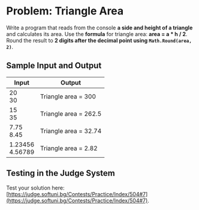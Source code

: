 # Problem: Triangle Area

Write a program that reads from the console **a side and height of a triangle** and calculates its area. Use the **formula** for triangle area: **area = a * h / 2**. Round the result to **2 digits after the decimal point using `Math.Round(area, 2)`**.

## Sample Input and Output

|       Input          |         Output        |
|----------------------|-----------------------|
| 20 <br>30            | Triangle area = 300   |
| 15 <br>35            | Triangle area = 262.5 |
| 7.75 <br>8.45        | Triangle area = 32.74 |
| 1.23456 <br>4.56789  | Triangle area = 2.82  |

## Testing in the Judge System

Test your solution here: [https://judge.softuni.bg/Contests/Practice/Index/504#7](https://judge.softuni.bg/Contests/Practice/Index/504#7).

